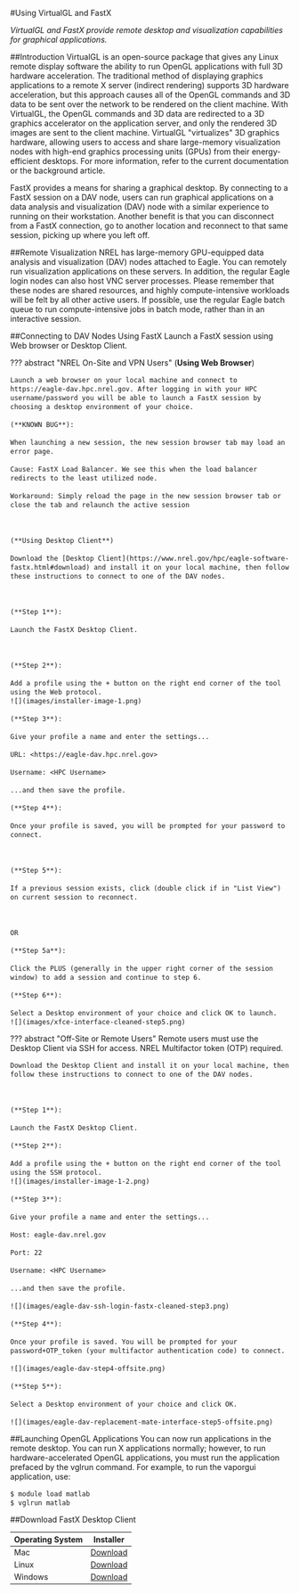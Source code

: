#Using VirtualGL and FastX 

*VirtualGL and FastX provide remote desktop and visualization capabilities for graphical applications.*

##Introduction
VirtualGL is an open-source package that gives any Linux remote display software the ability to run OpenGL applications with full 3D hardware acceleration. The traditional method of displaying graphics applications to a remote X server (indirect rendering) supports 3D hardware acceleration, but this approach causes all of the OpenGL commands and 3D data to be sent over the network to be rendered on the client machine. With VirtualGL, the OpenGL commands and 3D data are redirected to a 3D graphics accelerator on the application server, and only the rendered 3D images are sent to the client machine. VirtualGL "virtualizes" 3D graphics hardware, allowing users to access and share large-memory visualization nodes with high-end graphics processing units (GPUs) from their energy-efficient desktops. For more information, refer to the current documentation or the background article.

FastX provides a means for sharing a graphical desktop. By connecting to a FastX session on a DAV node, users can run graphical applications on a data analysis and visualization (DAV) node with a similar experience to running on their workstation.  Another benefit is that you can disconnect from a FastX connection, go to another location and reconnect to that same session, picking up where you left off.

##Remote Visualization
NREL has large-memory GPU-equipped data analysis and visualization (DAV) nodes attached to Eagle. You can remotely run visualization applications on these servers. In addition, the regular Eagle login nodes can also host VNC server processes. Please remember that these nodes are shared resources, and highly compute-intensive workloads will be felt by all other active users. If possible, use the regular Eagle batch queue to run compute-intensive jobs in batch mode, rather than in an interactive session.

##Connecting to DAV Nodes Using FastX
Launch a FastX session using Web browser or Desktop Client.

??? abstract "NREL On-Site and VPN Users" 
    (**Using Web Browser**)
    
    Launch a web browser on your local machine and connect to https://eagle-dav.hpc.nrel.gov. After logging in with your HPC username/password you will be able to launch a FastX session by choosing a desktop environment of your choice.
    
    (**KNOWN BUG**):
    
    When launching a new session, the new session browser tab may load an error page.
    
    Cause: FastX Load Balancer. We see this when the load balancer redirects to the least utilized node.
    
    Workaround: Simply reload the page in the new session browser tab or close the tab and relaunch the active session
    
    
    
    (**Using Desktop Client**)
    
    Download the [Desktop Client](https://www.nrel.gov/hpc/eagle-software-fastx.html#download) and install it on your local machine, then follow these instructions to connect to one of the DAV nodes.
    
    
    
    (**Step 1**):
    
    Launch the FastX Desktop Client.
    
    
    
    (**Step 2**):
    
    Add a profile using the + button on the right end corner of the tool using the Web protocol.
    ![](images/installer-image-1.png)
    
    (**Step 3**):
    
    Give your profile a name and enter the settings...
    
    URL: <https://eagle-dav.hpc.nrel.gov>
    
    Username: <HPC Username>
    
    ...and then save the profile.
    
    (**Step 4**):
    
    Once your profile is saved, you will be prompted for your password to connect.
    
    
    
    (**Step 5**):
    
    If a previous session exists, click (double click if in "List View") on current session to reconnect.
    
    
    
    OR
    
    (**Step 5a**):
    
    Click the PLUS (generally in the upper right corner of the session window) to add a session and continue to step 6.
    
    (**Step 6**):
    
    Select a Desktop environment of your choice and click OK to launch.
    ![](images/xfce-interface-cleaned-step5.png)



??? abstract "Off-Site or Remote Users"
    Remote users must use the Desktop Client via SSH for access. NREL Multifactor token (OTP) required.
    
    Download the Desktop Client and install it on your local machine, then follow these instructions to connect to one of the DAV nodes.
    
    
    
    (**Step 1**):
    
    Launch the FastX Desktop Client.
    
    (**Step 2**):
    
    Add a profile using the + button on the right end corner of the tool using the SSH protocol.
    ![](images/installer-image-1-2.png)

    (**Step 3**):
    
    Give your profile a name and enter the settings...
    
    Host: eagle-dav.nrel.gov
    
    Port: 22
    
    Username: <HPC Username>
    
    ...and then save the profile.
    
    ![](images/eagle-dav-ssh-login-fastx-cleaned-step3.png)
    
    (**Step 4**):
    
    Once your profile is saved. You will be prompted for your password+OTP_token (your multifactor authentication code) to connect.
    
    ![](images/eagle-dav-step4-offsite.png)
    
    (**Step 5**):
    
    Select a Desktop environment of your choice and click OK.
    
    ![](images/eagle-dav-replacement-mate-interface-step5-offsite.png)

##Launching OpenGL Applications
You can now run applications in the remote desktop. You can run X applications normally; however, to run hardware-accelerated OpenGL applications, you must run the application prefaced by the vglrun command. For example, to run the vaporgui application, use:

```
$ module load matlab
$ vglrun matlab
```

##Download FastX Desktop Client

|Operating System |	Installer|
|-----------------|----------|
|Mac	          |[Download](https://starnet.com/files/private/FastX31/FastX3-3.1.22.dmg) |
|Linux	          |[Download](https://starnet.com/files/private/FastX31/FastX3-3.1.21.rhel7.x86_64.tar.gz) |
|Windows          |[Download](https://starnet.com/files/private/FastX31/FastX-3.1.22-setup.exe) |
